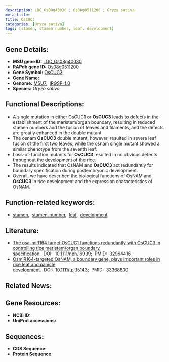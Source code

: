 ```yaml
---
description: LOC_Os08g40030 ; Os08g0511200 ; Oryza sativa
meta_title:
title: OsCUC3
categories: [Oryza sativa]
tags: [stamen, stamen number, leaf, development]
---
```


## Gene Details:
- **MSU gene ID:** [LOC_Os08g40030](http://rice.uga.edu/cgi-bin/ORF_infopage.cgi?orf=LOC_Os08g40030)  
- **RAPdb gene ID:** [Os08g0511200](https://rapdb.dna.affrc.go.jp/locus/?name=Os08g0511200)  
- **Gene Symbol:** <u>OsCUC3</u>
- **Gene Name:**
- **Genome:**  [MSU7](http://rice.uga.edu/),&nbsp;&nbsp;[IRGSP-1.0](https://rapdb.dna.affrc.go.jp/download/irgsp1.html)
- **Species:** *Oryza sativa*

## Functional Descriptions:
   - A single mutation in either OsCUC1 or **OsCUC3** leads to defects in the establishment of the meristem/organ boundary, resulting in reduced stamen numbers and the fusion of leaves and filaments, and the defects are greatly enhanced in the double mutant.
   - The osnam **OsCUC3** double mutant, however, resulted in severe leaf fusion of the first two leaves, while the osnam single mutant showed a similar phenotype from the seventh leaf.
   - Loss-of-function mutants for **OsCUC3** resulted in no obvious defects throughout the development of the rice.
   - The results indicated that OsNAM and **OsCUC3** act redundantly for boundary specification during postembryonic development.
   - Overall, we have described the biological functions of OsNAM and **OsCUC3** in rice development and the expression characteristics of OsNAM.

## Function-related keywords:
   - [stamen](/tags/stamen/),&nbsp;&nbsp;[stamen-number](/tags/stamen-number/),&nbsp;&nbsp;[leaf](/tags/leaf/),&nbsp;&nbsp;[development](/tags/development/)

## Literature:
   - [The osa-miR164 target OsCUC1 functions redundantly with OsCUC3 in controlling rice meristem/organ boundary specification](https://www.doi.org/10.1111/nph.16939).&nbsp;&nbsp;DOI:&nbsp;&nbsp;[10.1111/nph.16939](https://www.doi.org/10.1111/nph.16939);&nbsp;&nbsp;PMID:&nbsp;&nbsp;[32964416](https://pubmed.ncbi.nlm.nih.gov/32964416/)
   - [OsmiR164-targeted OsNAM, a boundary gene, plays important roles in rice leaf and panicle development](https://www.doi.org/10.1111/tpj.15143).&nbsp;&nbsp;DOI:&nbsp;&nbsp;[10.1111/tpj.15143](https://www.doi.org/10.1111/tpj.15143);&nbsp;&nbsp;PMID:&nbsp;&nbsp;[33368800](https://pubmed.ncbi.nlm.nih.gov/33368800/)

## Related News:

## Gene Resources:
- **NCBI ID:**  []()
- **UniProt accessions:** [](https://www.uniprot.org/uniprotkb//entry)

## Sequences:
- **CDS Sequence:**
- **Protein Sequence:**
